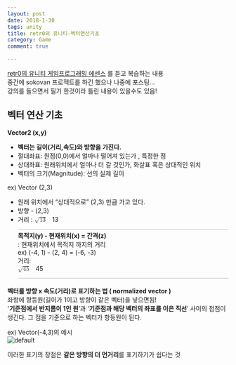 ```yaml
---
layout: post
date: 2018-1-30
tags: unity
title: retr0의 유니티-벡터연산기초
category: Game
comment: true

---
```


<p><a href="https://www.udemy.com/retr0-unity/">retr0의 유니티 게임프로그래밍 에센스</a> 를 듣고 복습하는 내용<br>
중간에 sokovan 프로젝트를 하긴 했으나 나중에 포스팅…<br>
강의를 들으면서 필기 한것이라 틀린 내용이 있을수도 있음!</p>
<h2 id="벡터-연산-기초">벡터 연산 기초</h2>
<p><strong>Vector2 (x,y)</strong></p>
<ul>
<li><strong>벡터는 길이(거리,속도)와 방향을 가진다.</strong></li>
<li>절대좌표: 원점(0,0)에서 얼마나 떨어져 있는가 , 특정한 점</li>
<li>상대좌표: 원래위치에서 얼마나 더 갈 것인가, 화살표 혹은 상대적인 위치</li>
<li>벡터의 크기(Magnitude): 선의 실제 길이</li>
</ul>
<p>ex) Vector (2,3)</p>
<ul>
<li>원래 위치에서 “상대적으로” (2,3) 만큼 가고 있다.</li>
<li>방향 -  (2,3)</li>
<li>거리 : <span class="katex--display"><span class="katex-display"><span class="katex"><span class="katex-mathml"><math><semantics><mrow><msqrt><mn>13</mn></msqrt></mrow><annotation encoding="application/x-tex">\sqrt{13}</annotation></semantics></math></span><span class="katex-html" aria-hidden="true"><span class="base"><span class="strut" style="height: 1.04em; vertical-align: -0.083905em;"></span><span class="mord sqrt"><span class="vlist-t vlist-t2"><span class="vlist-r"><span class="vlist" style="height: 0.956095em;"><span class="svg-align" style="top: -3em;"><span class="pstrut" style="height: 3em;"></span><span class="mord" style="padding-left: 0.833em;"><span class="mord">1</span><span class="mord">3</span></span></span><span class="" style="top: -2.91609em;"><span class="pstrut" style="height: 3em;"></span><span class="hide-tail" style="min-width: 0.853em; height: 1.08em;"><svg width="400em" height="1.08em" viewBox="0 0 400000 1080" preserveAspectRatio="xMinYMin slice"><path d="M95,702c-2.7,0,-7.17,-2.7,-13.5,-8c-5.8,-5.3,-9.5,
-10,-9.5,-14c0,-2,0.3,-3.3,1,-4c1.3,-2.7,23.83,-20.7,67.5,-54c44.2,-33.3,65.8,
-50.3,66.5,-51c1.3,-1.3,3,-2,5,-2c4.7,0,8.7,3.3,12,10s173,378,173,378c0.7,0,
35.3,-71,104,-213c68.7,-142,137.5,-285,206.5,-429c69,-144,104.5,-217.7,106.5,
-221c5.3,-9.3,12,-14,20,-14H400000v40H845.2724s-225.272,467,-225.272,467
s-235,486,-235,486c-2.7,4.7,-9,7,-19,7c-6,0,-10,-1,-12,-3s-194,-422,-194,-422
s-65,47,-65,47z M834 80H400000v40H845z"></path></svg></span></span></span><span class="vlist-s">​</span></span><span class="vlist-r"><span class="vlist" style="height: 0.083905em;"><span class=""></span></span></span></span></span></span></span></span></span></span><br>
<strong>목적지(y) - 현재위치(x) = 간격(z)</strong><br>
: 현재위치에서 목적지 까지의 거리<br>
ex) (-4, 1) - (2, 4) = (-6, -3)<br>
거리:<br>
<span class="katex--display"><span class="katex-display"><span class="katex"><span class="katex-mathml"><math><semantics><mrow><msqrt><mn>45</mn></msqrt></mrow><annotation encoding="application/x-tex"> 
\sqrt{45}
</annotation></semantics></math></span><span class="katex-html" aria-hidden="true"><span class="base"><span class="strut" style="height: 1.04em; vertical-align: -0.083905em;"></span><span class="mord sqrt"><span class="vlist-t vlist-t2"><span class="vlist-r"><span class="vlist" style="height: 0.956095em;"><span class="svg-align" style="top: -3em;"><span class="pstrut" style="height: 3em;"></span><span class="mord" style="padding-left: 0.833em;"><span class="mord">4</span><span class="mord">5</span></span></span><span class="" style="top: -2.91609em;"><span class="pstrut" style="height: 3em;"></span><span class="hide-tail" style="min-width: 0.853em; height: 1.08em;"><svg width="400em" height="1.08em" viewBox="0 0 400000 1080" preserveAspectRatio="xMinYMin slice"><path d="M95,702c-2.7,0,-7.17,-2.7,-13.5,-8c-5.8,-5.3,-9.5,
-10,-9.5,-14c0,-2,0.3,-3.3,1,-4c1.3,-2.7,23.83,-20.7,67.5,-54c44.2,-33.3,65.8,
-50.3,66.5,-51c1.3,-1.3,3,-2,5,-2c4.7,0,8.7,3.3,12,10s173,378,173,378c0.7,0,
35.3,-71,104,-213c68.7,-142,137.5,-285,206.5,-429c69,-144,104.5,-217.7,106.5,
-221c5.3,-9.3,12,-14,20,-14H400000v40H845.2724s-225.272,467,-225.272,467
s-235,486,-235,486c-2.7,4.7,-9,7,-19,7c-6,0,-10,-1,-12,-3s-194,-422,-194,-422
s-65,47,-65,47z M834 80H400000v40H845z"></path></svg></span></span></span><span class="vlist-s">​</span></span><span class="vlist-r"><span class="vlist" style="height: 0.083905em;"><span class=""></span></span></span></span></span></span></span></span></span></span></li>
</ul>
<p><strong>벡터를 방향 x 속도(거리)로 표기하는 법 ( normalized vector )</strong><br>
좌항에 항등원(길이가 1이고 방향이 같은 벡터)을 넣으면됨!<br>
'<strong>기준점에서 반지름이 1인 원</strong>’과 ‘<strong>기준점과 해당 벡터의 좌표를 이은 직선</strong>’ 사이의 접점이 생긴다. 그 점을 기준으로 하는 벡터가 항등원이 된다.</p>
<p>ex) Vector(-4,3)의 예시<br>
<img src="https://user-images.githubusercontent.com/31947480/51933120-f39be600-2443-11e9-8b5d-31c435061c59.png" alt="default"></p>
<p>이러한 표기의 장점은 <strong>같은 방향의 더 먼거리</strong>를 표기하기가 쉽다는 것</p>

